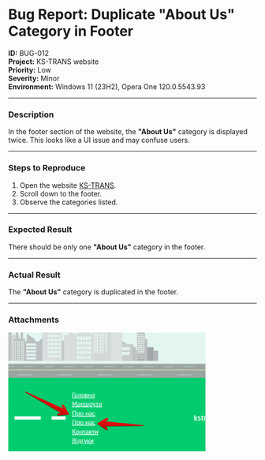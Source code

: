 # Bug Report: Duplicate "About Us" Category in Footer

**ID:** BUG-012  
**Project:** KS-TRANS website  
**Priority:** Low  
**Severity:** Minor  
**Environment:** Windows 11 (23H2), Opera One 120.0.5543.93  

---

### Description
In the footer section of the website, the **"About Us"** category is displayed twice. This looks like a UI issue and may confuse users.  

---

### Steps to Reproduce
1. Open the website [KS-TRANS](https://ks-trans.org).  
2. Scroll down to the footer.  
3. Observe the categories listed.  

---

### Expected Result
There should be only one **"About Us"** category in the footer.  

---

### Actual Result
The **"About Us"** category is duplicated in the footer.  

---

### Attachments
<img src="screenshots/bug9.png" width="400"/> 